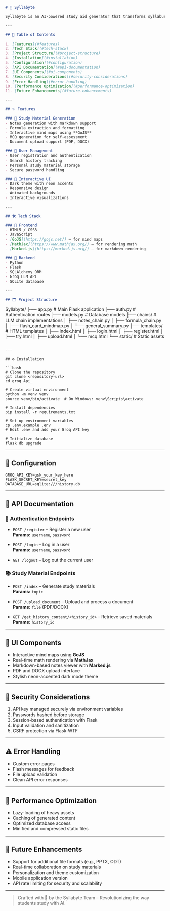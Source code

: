 ```markdown
# 📘 Syllabyte

Syllabyte is an AI-powered study aid generator that transforms syllabus content and topics into comprehensive, interactive study materials—including notes, formulas, mind maps, and quizzes.

---

## 📑 Table of Contents

1. [Features](#features)
2. [Tech Stack](#tech-stack)
3. [Project Structure](#project-structure)
4. [Installation](#installation)
5. [Configuration](#configuration)
6. [API Documentation](#api-documentation)
7. [UI Components](#ui-components)
8. [Security Considerations](#security-considerations)
9. [Error Handling](#error-handling)
10. [Performance Optimization](#performance-optimization)
11. [Future Enhancements](#future-enhancements)

---

## ✨ Features

### 🧠 Study Material Generation
- Notes generation with markdown support
- Formula extraction and formatting
- Interactive mind maps using **GoJS**
- MCQ generation for self-assessment
- Document upload support (PDF, DOCX)

### 👤 User Management
- User registration and authentication
- Search history tracking
- Personal study material storage
- Secure password handling

### 🎨 Interactive UI
- Dark theme with neon accents
- Responsive design
- Animated backgrounds
- Interactive visualizations

---

## 🛠 Tech Stack

### 🔹 Frontend
- HTML5 / CSS3
- JavaScript
- [GoJS](https://gojs.net/) – for mind maps
- [MathJax](https://www.mathjax.org/) – for rendering math
- [Marked.js](https://marked.js.org/) – for markdown rendering

### 🔸 Backend
- Python
- Flask
- SQLAlchemy ORM
- Groq LLM API
- SQLite database

---

## 🗂 Project Structure

```
Syllabyte/
├── app.py               # Main Flask application
├── auth.py              # Authentication routes
├── models.py            # Database models
├── chains/              # LLM chain implementations
│   ├── notes_chain.py
│   ├── formula_chain.py
│   ├── flash_card_mindmap.py
│   └── general_summary.py
├── templates/           # HTML templates
│   ├── index.html
│   ├── login.html
│   ├── register.html
│   ├── try.html
│   ├── upload.html
│   └── mcq.html
└── static/              # Static assets
```

---

## ⚙️ Installation

```bash
# Clone the repository
git clone <repository-url>
cd groq_Api_

# Create virtual environment
python -m venv venv
source venv/bin/activate  # On Windows: venv\Scripts\activate

# Install dependencies
pip install -r requirements.txt

# Set up environment variables
cp .env.example .env
# Edit .env and add your Groq API key

# Initialize database
flask db upgrade
```

---

## 🔐 Configuration

```env
GROQ_API_KEY=gsk_your_key_here
FLASK_SECRET_KEY=secret_key
DATABASE_URL=sqlite:///history.db
```

---

## 🧬 API Documentation

### 🔐 Authentication Endpoints

- `POST /register` – Register a new user  
  **Params:** `username`, `password`

- `POST /login` – Log in a user  
  **Params:** `username`, `password`

- `GET /logout` – Log out the current user

### 📚 Study Material Endpoints

- `POST /index` – Generate study materials  
  **Params:** `topic`

- `POST /upload_document` – Upload and process a document  
  **Params:** `file` (PDF/DOCX)

- `GET /get_history_content/<history_id>` – Retrieve saved materials  
  **Params:** `history_id`

---

## 🧱 UI Components

- Interactive mind maps using **GoJS**
- Real-time math rendering via **MathJax**
- Markdown-based notes viewer with **Marked.js**
- PDF and DOCX upload interface
- Stylish neon-accented dark mode theme

---

## 🔐 Security Considerations

1. API key managed securely via environment variables  
2. Passwords hashed before storage  
3. Session-based authentication with Flask  
4. Input validation and sanitization  
5. CSRF protection via Flask-WTF

---

## ⚠️ Error Handling

- Custom error pages
- Flash messages for feedback
- File upload validation
- Clean API error responses

---

## 🚀 Performance Optimization

- Lazy-loading of heavy assets
- Caching of generated content
- Optimized database access
- Minified and compressed static files

---

## 🧭 Future Enhancements

- Support for additional file formats (e.g., PPTX, ODT)
- Real-time collaboration on study materials
- Personalization and theme customization
- Mobile application version
- API rate limiting for security and scalability

---

> Crafted with 🧠 by the Syllabyte Team – Revolutionizing the way students study with AI.
```
